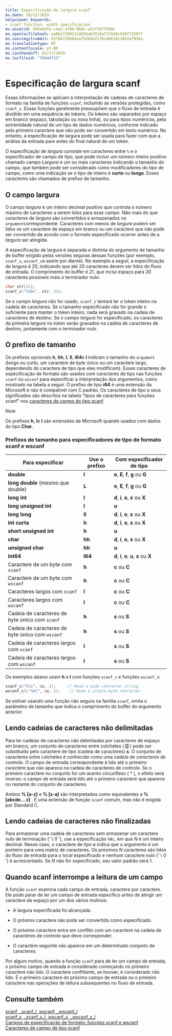 ```yaml
---
title: Especificação de largura scanf
ms.date: 10/22/2019
helpviewer_keywords:
- scanf function, width specification
ms.assetid: 94b4e8fe-c4a2-4799-8b6c-a2cf28ffb09c
ms.openlocfilehash: ea0b2728021e3093ab7818af17e60c598f73587f
ms.sourcegitcommit: 63784729604aaf526de21f6c6b62813882af930a
ms.translationtype: MT
ms.contentlocale: pt-BR
ms.lasthandoff: 03/17/2020
ms.locfileid: "79444713"
---
```

# <a name="scanf-width-specification"></a>Especificação de largura scanf

Essas informações se aplicam à interpretação de cadeias de caracteres de formato na família de funções `scanf`, incluindo as versões protegidas, como `scanf_s`. Essas funções geralmente pressupõem que o fluxo de entrada é dividido em uma sequência de tokens. Os tokens são separados por espaço em branco (espaço, tabulação ou nova linha), ou para tipos numéricos, pela extremidade natural de um tipo de dados numéricos, conforme indicado pelo primeiro caractere que não pode ser convertido em texto numérico. No entanto, a especificação de largura pode ser usada para fazer com que a análise da entrada pare antes do final natural de um token.

O especificação de *largura* consiste em caracteres entre `%` e o especificador de campo de tipo, que pode incluir um número inteiro positivo chamado campo *Largura* e um ou mais caracteres indicando o tamanho do campo, que também pode ser considerado como modificadores do tipo de campo, como uma indicação se o tipo de inteiro é **curto** ou **longo**. Esses caracteres são chamados de prefixo de tamanho.

## <a name="the-width-field"></a>O campo largura

O campo *largura* é um inteiro decimal positivo que controla o número máximo de caracteres a serem lidos para esse campo. Não mais do que caracteres de *largura* são convertidos e armazenados no `argument`correspondente. Caracteres com menos de *largura* podem ser lidos se um caractere de espaço em branco ou um caractere que não pode ser convertido de acordo com o formato especificado ocorrer antes de a *largura* ser atingida.

A especificação de largura é separada e distinta do argumento de tamanho de buffer exigido pelas versões seguras dessas funções (por exemplo, `scanf_s`, `wscanf_s`e assim por diante). No exemplo a seguir, a especificação de largura é 20, indicando que até 20 caracteres devem ser lidos do fluxo de entrada. O comprimento do buffer é 21, que inclui espaço para 20 caracteres possíveis mais o terminador nulo:

```C
char str[21];
scanf_s("%20s", str, 21);
```

Se o campo *largura* não for usado, `scanf_s` tentará ler o token inteiro na cadeia de caracteres. Se o tamanho especificado não for grande o suficiente para manter o token inteiro, nada será gravado na cadeia de caracteres de destino. Se o campo *largura* for especificado, os caracteres da primeira *largura* no token serão gravados na cadeia de caracteres de destino, juntamente com o terminador nulo.

## <a name="the-size-prefix"></a>O prefixo de tamanho

Os prefixos opcionais **h**, **hh**, **l**, **ll**, **i64**e **l** indicam o tamanho do `argument` (longo ou curto, um caractere de byte único ou um caractere largo, dependendo do caractere de tipo que eles modificam). Esses caracteres de especificação de formato são usados com caracteres de tipo nas funções `scanf` ou `wscanf` para especificar a interpretação dos argumentos, como mostrado na tabela a seguir. O prefixo de tipo **i64** é uma extensão da Microsoft e não é compatível com C padrão. Os caracteres de tipo e seus significados são descritos na tabela "tipos de caracteres para funções scanf" nos [caracteres de campo do tipo scanf](../c-runtime-library/scanf-type-field-characters.md).

> [!NOTE]
> Os prefixos **h**, **l**e **l** são extensões da Microsoft quando usados com dados do tipo **Char**.

### <a name="size-prefixes-for-scanf-and-wscanf-format-type-specifiers"></a>Prefixos de tamanho para especificadores de tipo de formato scanf e wscanf

|Para especificar|Use o prefixo|Com especificador de tipo|
|----------------|----------------|-------------------------|
|**double**|**l**|**e**, **E**, **f**, **g** ou **G**|
|**long double** (mesmo que double)|**L**|**e**, **E**, **f**, **g** ou **G**|
|**long int**|**l**|**d**, **i**, **o**, **x** ou **X**|
|**long unsigned int**|**l**|**u**|
|**long long**|**ll**|**d**, **i**, **o**, **x** ou **X**|
|**int curta**|**h**|**d**, **i**, **o**, **x** ou **X**|
|**short unsigned int**|**h**|**u**|
|**char**|**hh**|**d**, **i**, **o**, **x** ou **X**|
|**unsigned char**|**hh**|**u**|
|**int64**|**I64**|**d**, **i**, **o**, **u**, **x** ou **X**|
|Caractere de um byte com `scanf`|**h**|**c** ou **C**|
|Caractere de um byte com `wscanf`|**h**|**c** ou **C**|
|Caracteres largos com `scanf`|**l**|**c** ou **C**|
|Caracteres largos com `wscanf`|**l**|**c** ou **C**|
|Cadeia de caracteres de byte único com `scanf`|**h**|**s** ou **S**|
|Cadeia de caracteres de byte único com `wscanf`|**h**|**s** ou **S**|
|Cadeia de caracteres largos com `scanf`|**l**|**s** ou **S**|
|Cadeia de caracteres largos com `wscanf`|**l**|**s** ou **S**|

Os exemplos abaixo usam **h** e **l** com funções `scanf_s` e funções `wscanf_s`:

```C
scanf_s("%ls", &x, 2);     // Read a wide-character string
wscanf_s(L"%hC", &x, 2);    // Read a single-byte character
```

Se estiver usando uma função não segura na família `scanf`, omita o parâmetro de tamanho que indica o comprimento do buffer do argumento anterior.

## <a name="reading-undelimited-strings"></a>Lendo cadeias de caracteres não delimitadas

Para ler cadeias de caracteres não delimitadas por caracteres de espaço em branco, um conjunto de caracteres entre colchetes ( **[]** ) pode ser substituído pelo caractere de tipo (cadeia de caracteres) **s**. O conjunto de caracteres entre colchetes é conhecido como uma *cadeia de caracteres de controle*. O campo de entrada correspondente é lido até o primeiro caractere que não aparece na cadeia de caracteres de controle. Se o primeiro caractere no conjunto for um acento circunflexo ( **^** ), o efeito será inverso: o campo de entrada será lido até o primeiro caractere que aparece no restante do conjunto de caracteres.

Ambos **% [a-z]** e **% [z-a]** são interpretados como equivalentes a **% [abcde... z]** . É uma extensão de função `scanf` comum, mas não é exigida por Standard C.

## <a name="reading-unterminated-strings"></a>Lendo cadeias de caracteres não finalizadas

Para armazenar uma cadeia de caracteres sem armazenar um caractere nulo de terminação (' \ 0 '), use a especificação `%Nc`, em que *N* é um inteiro decimal. Nesse caso, o caractere de tipo **c** indica que o argumento é um ponteiro para uma matriz de caracteres. Os próximos *N* caracteres são lidos do fluxo de entrada para o local especificado e nenhum caractere nulo (' \ 0 ') é acrescentado. Se *N* não for especificado, seu valor padrão será 1.

## <a name="when-scanf-stops-reading-a-field"></a>Quando scanf interrompe a leitura de um campo

A função `scanf` examina cada campo de entrada, caractere por caractere. Ele pode parar de ler um campo de entrada específico antes de atingir um caractere de espaço por um dos vários motivos:

- A largura especificada foi alcançada.

- O próximo caractere não pode ser convertido como especificado.

- O próximo caractere entra em conflito com um caractere na cadeia de caracteres de controle que deve corresponder.

- O caractere seguinte não aparece em um determinado conjunto de caracteres.

Por algum motivo, quando a função `scanf` para de ler um campo de entrada, o próximo campo de entrada é considerado começando no primeiro caractere não lido. O caractere conflitante, se houver, é considerado não lido. É o primeiro caractere do próximo campo de entrada ou o primeiro caractere nas operações de leitura subsequentes no fluxo de entrada.

## <a name="see-also"></a>Consulte também

[scanf, _scanf_l, wscanf, _wscanf_l](../c-runtime-library/reference/scanf-scanf-l-wscanf-wscanf-l.md)<br/>
[scanf_s, _scanf_s_l, wscanf_s, _wscanf_s_l](../c-runtime-library/reference/scanf-s-scanf-s-l-wscanf-s-wscanf-s-l.md)<br/>
[Campos de especificação de formato: funções scanf e wscanf](../c-runtime-library/format-specification-fields-scanf-and-wscanf-functions.md)<br/>
[Caracteres de campo de tipo scanf](../c-runtime-library/scanf-type-field-characters.md)<br/>
